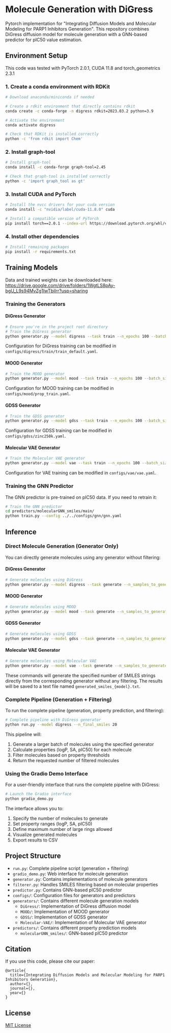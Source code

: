 # Molecule Generation with DiGress

Pytorch implementation for "Integrating Diffusion Models and Molecular Modeling for PARP1 Inhibitors Generation". This repository combines DiGress diffusion model for molecule generation with a GNN-based predictor for pIC50 value estimation.

## Environment Setup

This code was tested with PyTorch 2.0.1, CUDA 11.8 and torch_geometrics 2.3.1

### 1. Create a conda environment with RDKit

```bash
# Download anaconda/miniconda if needed

# Create a rdkit environment that directly contains rdkit
conda create -c conda-forge -n digress rdkit=2023.03.2 python=3.9

# Activate the environment
conda activate digress

# Check that RDKit is installed correctly
python -c 'from rdkit import Chem'
```

### 2. Install graph-tool

```bash
# Install graph-tool
conda install -c conda-forge graph-tool=2.45

# Check that graph-tool is installed correctly
python -c 'import graph_tool as gt'
```

### 3. Install CUDA and PyTorch

```bash
# Install the nvcc drivers for your cuda version
conda install -c "nvidia/label/cuda-11.8.0" cuda

# Install a compatible version of PyTorch
pip install torch==2.0.1 --index-url https://download.pytorch.org/whl/cu118
```

### 4. Install other dependencies

```bash
# Install remaining packages
pip install -r requirements.txt
```

## Training Models

Data and trained weights can be downloaded here: https://drive.google.com/drive/folders/1WgtLS8pAy-bgU_L9s94MvZg1IwTbiIrr?usp=sharing


### Training the Generators

#### DiGress Generator

```bash
# Ensure you're in the project root directory
# Train the DiGress generator
python generator.py --model digress --task train --n_epochs 100 --batch_size 1024
```

Configuration for DiGress training can be modified in `configs/digress/train/train_default.yaml`.

#### MOOD Generator

```bash
# Train the MOOD generator
python generator.py --model mood --task train --n_epochs 100 --batch_size 1024
```

Configuration for MOOD training can be modified in `configs/mood/prop_train.yaml`.

#### GDSS Generator

```bash
# Train the GDSS generator
python generator.py --model gdss --task train --n_epochs 100 --batch_size 1024
```

Configuration for GDSS training can be modified in `configs/gdss/zinc250k.yaml`.

#### Molecular VAE Generator

```bash
# Train the Molecular VAE generator
python generator.py --model vae --task train --n_epochs 100 --batch_size 1024
```

Configuration for VAE training can be modified in `configs/vae/vae.yaml`.

### Training the GNN Predictor

The GNN predictor is pre-trained on pIC50 data. If you need to retrain it:

```bash
# Train the GNN predictor
cd predictors/molecularGNN_smiles/main/
python train.py --config ../../configs/gnn/gnn.yaml
```

## Inference

### Direct Molecule Generation (Generator Only)

You can directly generate molecules using any generator without filtering:

#### DiGress Generator

```bash
# Generate molecules using DiGress
python generator.py --model digress --task generate --n_samples_to_generate 100
```

#### MOOD Generator

```bash
# Generate molecules using MOOD
python generator.py --model mood --task generate --n_samples_to_generate 100
```

#### GDSS Generator

```bash
# Generate molecules using GDSS
python generator.py --model gdss --task generate --n_samples_to_generate 100
```

#### Molecular VAE Generator

```bash
# Generate molecules using Molecular VAE
python generator.py --model vae --task generate --n_samples_to_generate 100
```

These commands will generate the specified number of SMILES strings directly from the corresponding generator without any filtering. The results will be saved to a text file named `generated_smiles_{model}.txt`.

### Complete Pipeline (Generation + Filtering)

To run the complete pipeline (generation, property prediction, and filtering):

```bash
# Complete pipeline with DiGress generator
python run.py --model digress --n_final_smiles 20
```

This pipeline will:
1. Generate a larger batch of molecules using the specified generator
2. Calculate properties (logP, SA, pIC50) for each molecule
3. Filter molecules based on property thresholds
4. Return the requested number of filtered molecules

### Using the Gradio Demo Interface

For a user-friendly interface that runs the complete pipeline with DiGress:

```bash
# Launch the Gradio interface
python gradio_demo.py
```

The interface allows you to:
1. Specify the number of molecules to generate
2. Set property ranges (logP, SA, pIC50)
3. Define maximum number of large rings allowed
4. Visualize generated molecules
5. Export results to CSV

## Project Structure

- `run.py`: Complete pipeline script (generation + filtering)
- `gradio_demo.py`: Web interface for molecule generation
- `generator.py`: Contains implementations of molecule generators
- `filterer.py`: Handles SMILES filtering based on molecular properties
- `predictor.py`: Contains GNN-based pIC50 predictor
- `configs/`: Configuration files for generators and predictors
- `generators/`: Contains different molecule generation models
  - `DiGress/`: Implementation of DiGress diffusion model
  - `MOOD/`: Implementation of MOOD generator
  - `GDSS/`: Implementation of GDSS generator
  - `Molecular-VAE/`: Implementation of Molecular VAE generator
- `predictors/`: Contains different property prediction models
  - `molecularGNN_smiles/`: GNN-based pIC50 predictor

## Citation

If you use this code, please cite our paper:

```
@article{
  title={Integrating Diffusion Models and Molecular Modeling for PARP1 Inhibitors Generation},
  author={},
  journal={},
  year={}
}
```

## License

[MIT License](LICENSE) 
